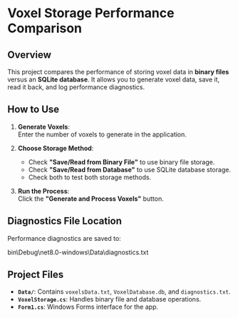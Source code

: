 # Voxel Storage Performance Comparison

## Overview

This project compares the performance of storing voxel data in **binary files** versus an **SQLite database**. It allows you to generate voxel data, save it, read it back, and log performance diagnostics.

## How to Use

1. **Generate Voxels**:  
   Enter the number of voxels to generate in the application.

2. **Choose Storage Method**:  
   - Check **"Save/Read from Binary File"** to use binary file storage.  
   - Check **"Save/Read from Database"** to use SQLite database storage.  
   - Check both to test both storage methods.

3. **Run the Process**:  
   Click the **"Generate and Process Voxels"** button.

## Diagnostics File Location

Performance diagnostics are saved to:  

bin\Debug\net8.0-windows\Data\diagnostics.txt

## Project Files

- **`Data/`**: Contains `voxelsData.txt`, `VoxelDatabase.db`, and `diagnostics.txt`.  
- **`VoxelStorage.cs`**: Handles binary file and database operations.  
- **`Form1.cs`**: Windows Forms interface for the app.
